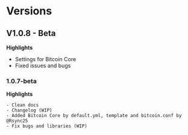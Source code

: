 # Versions

## V1.0.8 - Beta 

**Highlights**

- Settings for Bitcoin Core
- Fixed issues and bugs

### 1.0.7-beta

**Highlights**

    - Clean docs
    - Changelog (WIP)
    - Added Bitcoin Core by default.yml, template and bitcoin.conf by @Rsync25
    - Fix bugs and libraries (WIP)
